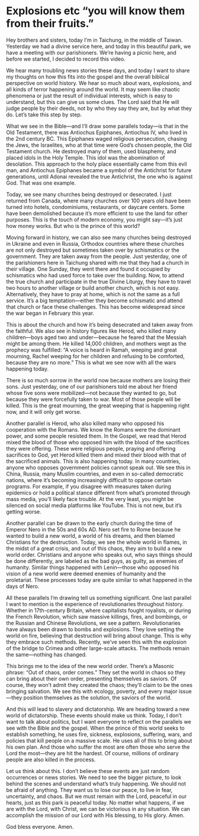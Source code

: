 # Explosions etc “you will know them from their fruits.”

Hey brothers and sisters, today I'm in Taichung, in the middle of Taiwan. Yesterday we had a divine service here, and today in this beautiful park, we have a meeting with our parishioners. We’re having a picnic here, and before we started, I decided to record this video.

We hear many troubling news stories these days, and today I want to share my thoughts on how this fits into the gospel and the overall biblical perspective on world history. We hear so much about wars, explosions, and all kinds of terror happening around the world. It may seem like chaotic phenomena or just the result of individual interests, which is easy to understand, but this can give us some clues. The Lord said that He will judge people by their deeds, not by who they say they are, but by what they do. Let’s take this step by step.

What we see in the Bible—and I’ll draw some parallels today—is that in the Old Testament, there was Antiochus Epiphanes, Antiochus IV, who lived in the 2nd century BC. This Epiphanes waged religious persecution, chasing the Jews, the Israelites, who at that time were God’s chosen people, the Old Testament church. He destroyed many of them, used blasphemy, and placed idols in the Holy Temple. This idol was the abomination of desolation. This approach to the holy place essentially came from this evil man, and Antiochus Epiphanes became a symbol of the Antichrist for future generations, until Adonai revealed the true Antichrist, the one who is against God. That was one example.

Today, we see many churches being destroyed or desecrated. I just returned from Canada, where many churches over 100 years old have been turned into hotels, condominiums, restaurants, or daycare centers. Some have been demolished because it’s more efficient to use the land for other purposes. This is the touch of modern economy, you might say—it’s just how money works. But who is the prince of this world?

Moving forward in history, we can also see many churches being destroyed in Ukraine and even in Russia, Orthodox countries where these churches are not only destroyed but sometimes taken over by schismatics or the government. They are taken away from the people. Just yesterday, one of the parishioners here in Taichung shared with me that they had a church in their village. One Sunday, they went there and found it occupied by schismatics who had used force to take over the building. Now, to attend the true church and participate in the true Divine Liturgy, they have to travel two hours to another village or build another church, which is not easy. Alternatively, they have to pray at home, which is not the same as a full service. It’s a big temptation—either they become schismatic and attend that church or face these challenges. This has become widespread since the war began in February this year.

This is about the church and how it’s being desecrated and taken away from the faithful. We also see in history figures like Herod, who killed many children—boys aged two and under—because he feared that the Messiah might be among them. He killed 14,000 children, and mothers wept as the prophecy was fulfilled: “A voice is heard in Ramah, weeping and great mourning, Rachel weeping for her children and refusing to be comforted, because they are no more.” This is what we see now with all the wars happening today.

There is so much sorrow in the world now because mothers are losing their sons. Just yesterday, one of our parishioners told me about her friend whose five sons were mobilized—not because they wanted to go, but because they were forcefully taken to war. Most of those people will be killed. This is the great mourning, the great weeping that is happening right now, and it will only get worse.

Another parallel is Herod, who also killed many who opposed his cooperation with the Romans. We know the Romans were the dominant power, and some people resisted them. In the Gospel, we read that Herod mixed the blood of those who opposed him with the blood of the sacrifices they were offering. These were religious people, praying and offering sacrifices to God, yet Herod killed them and mixed their blood with that of the sacrificed animals. This is also happening today. In many countries, anyone who opposes government policies cannot speak out. We see this in China, Russia, many Muslim countries, and even in so-called democratic nations, where it’s becoming increasingly difficult to oppose certain programs. For example, if you disagree with measures taken during epidemics or hold a political stance different from what’s promoted through mass media, you’ll likely face trouble. At the very least, you might be silenced on social media platforms like YouTube. This is not new, but it’s getting worse.

Another parallel can be drawn to the early church during the time of Emperor Nero in the 50s and 60s AD. Nero set fire to Rome because he wanted to build a new world, a world of his dreams, and then blamed Christians for the destruction. Today, we see the whole world in flames, in the midst of a great crisis, and out of this chaos, they aim to build a new world order. Christians and anyone who speaks out, who says things should be done differently, are labeled as the bad guys, as guilty, as enemies of humanity. Similar things happened with Lenin—those who opposed his vision of a new world were deemed enemies of humanity and the proletariat. These processes today are quite similar to what happened in the days of Nero.

All these parallels I’m drawing tell us something significant. One last parallel I want to mention is the experience of revolutionaries throughout history. Whether in 17th-century Britain, where capitalists fought royalists, or during the French Revolution, which saw massive killings, fires, and bombings, or the Russian and Chinese Revolutions, we see a pattern. Revolutionaries have always been drawn to bombs and explosions. They love setting the world on fire, believing that destruction will bring about change. This is why they embrace such methods. Recently, we’ve seen this with the explosion of the bridge to Crimea and other large-scale attacks. The methods remain the same—nothing has changed.

This brings me to the idea of the new world order. There’s a Masonic phrase: “Out of chaos, order comes.” They set the world in chaos so they can bring about their own order, presenting themselves as saviors. Of course, they won’t admit they created the chaos; they’ll claim to be the ones bringing salvation. We see this with ecology, poverty, and every major issue—they position themselves as the solution, the saviors of the world.

And this will lead to slavery and dictatorship. We are heading toward a new world of dictatorship. These events should make us think. Today, I don’t want to talk about politics, but I want everyone to reflect on the parallels we see with the Bible and the gospel. When the prince of this world seeks to establish something, he uses fire, sickness, explosions, suffering, wars, and policies that kill people on a massive scale. He uses all of this to bring about his own plan. And those who suffer the most are often those who serve the Lord the most—they are hit the hardest. Of course, millions of ordinary people are also killed in the process.

Let us think about this. I don’t believe these events are just random occurrences or news stories. We need to see the bigger picture, to look behind the scenes and understand what’s truly happening. We should not be afraid of anything. They want us to lose our peace, to live in fear, uncertainty, and chaos. But we must remain with the Lord, peaceful in our hearts, just as this park is peaceful today. No matter what happens, if we are with the Lord, with Christ, we can be victorious in any situation. We can accomplish the mission of our Lord with His blessing, to His glory. Amen.

God bless everyone. Amen.

